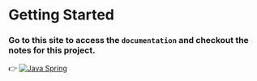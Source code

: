 # Getting Started

### Go to this site to access the `documentation` and checkout the notes for this project.

👉 [![Java Spring](https://img.shields.io/badge/Java%20Spring-%236DB33F.svg?style=flat&logo=java&logoColor=white)](https://cmhehe176.github.io/java-spring)

